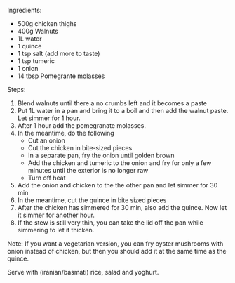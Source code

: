 Ingredients:
* 500g chicken thighs
* 400g Walnuts
* 1L water
* 1 quince
* 1 tsp salt (add more to taste)
* 1 tsp tumeric
* 1 onion
* 14 tbsp Pomegrante molasses

Steps:
1. Blend walnuts until there a no crumbs left and it becomes a paste
2. Put 1L water in a pan and bring it to a boil and then add the walnut paste. Let simmer for 1 hour.
3. After 1 hour add the pomegranate molasses.
4. In the meantime, do the following
   * Cut an onion
   * Cut the chicken in bite-sized pieces
   * In a separate pan, fry the onion until golden brown
   * Add the chicken and tumeric to the onion and fry for only a few minutes until the exterior is no longer raw
   * Turn off heat
5. Add the onion and chicken to the the other pan and let simmer for 30 min
6. In the meantime, cut the quince in bite sized pieces
7. After the chicken has simmered for 30 min, also add the quince. Now let it simmer for another hour.
8. If the stew is still very thin, you can take the lid off the pan while simmering to let it thicken.

Note: If you want a vegetarian version, you can fry oyster mushrooms with onion instead of chicken, but then you should add it at the same time as the quince.

Serve with (iranian/basmati) rice, salad and yoghurt. 


 

